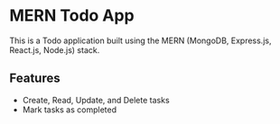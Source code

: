 # MERN Todo App

This is a Todo application built using the MERN (MongoDB, Express.js, React.js, Node.js) stack.

## Features

- Create, Read, Update, and Delete tasks
- Mark tasks as completed



